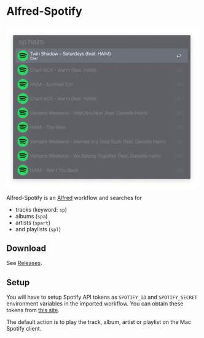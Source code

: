 # Alfred-Spotify

<img src="res/example.png" width="500">

Alfred-Spotify is an [Alfred](https://www.alfredapp.com/) workflow and searches for

* tracks (keyword: `sp`)
* albums (`spa`)
* artists (`spart`)
* and playlists (`spl`)

## Download

See [Releases](https://github.com/snipem/alfred-spotify/releases).

## Setup

You will have to setup Spotify API tokens as `SPOTIFY_ID` and `SPOTIFY_SECRET` environment variables in the imported workflow. You can obtain these tokens from [this site](https://developer.spotify.com/dashboard/applications).

The default action is to play the track, album, artist or playlist on the Mac Spotify client.
